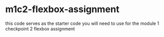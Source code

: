 # m1c2-flexbox-assignment
 this code serves as the starter code you will need to use for the module 1 checkpoint 2 flexbox assignment
